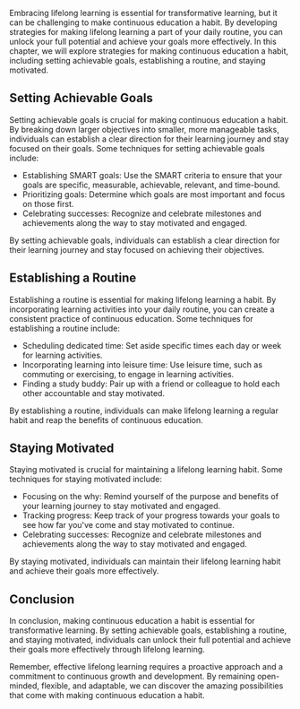 
Embracing lifelong learning is essential for transformative learning, but it can be challenging to make continuous education a habit. By developing strategies for making lifelong learning a part of your daily routine, you can unlock your full potential and achieve your goals more effectively. In this chapter, we will explore strategies for making continuous education a habit, including setting achievable goals, establishing a routine, and staying motivated.

Setting Achievable Goals
------------------------

Setting achievable goals is crucial for making continuous education a habit. By breaking down larger objectives into smaller, more manageable tasks, individuals can establish a clear direction for their learning journey and stay focused on their goals. Some techniques for setting achievable goals include:

* Establishing SMART goals: Use the SMART criteria to ensure that your goals are specific, measurable, achievable, relevant, and time-bound.
* Prioritizing goals: Determine which goals are most important and focus on those first.
* Celebrating successes: Recognize and celebrate milestones and achievements along the way to stay motivated and engaged.

By setting achievable goals, individuals can establish a clear direction for their learning journey and stay focused on achieving their objectives.

Establishing a Routine
----------------------

Establishing a routine is essential for making lifelong learning a habit. By incorporating learning activities into your daily routine, you can create a consistent practice of continuous education. Some techniques for establishing a routine include:

* Scheduling dedicated time: Set aside specific times each day or week for learning activities.
* Incorporating learning into leisure time: Use leisure time, such as commuting or exercising, to engage in learning activities.
* Finding a study buddy: Pair up with a friend or colleague to hold each other accountable and stay motivated.

By establishing a routine, individuals can make lifelong learning a regular habit and reap the benefits of continuous education.

Staying Motivated
-----------------

Staying motivated is crucial for maintaining a lifelong learning habit. Some techniques for staying motivated include:

* Focusing on the why: Remind yourself of the purpose and benefits of your learning journey to stay motivated and engaged.
* Tracking progress: Keep track of your progress towards your goals to see how far you've come and stay motivated to continue.
* Celebrating successes: Recognize and celebrate milestones and achievements along the way to stay motivated and engaged.

By staying motivated, individuals can maintain their lifelong learning habit and achieve their goals more effectively.

Conclusion
----------

In conclusion, making continuous education a habit is essential for transformative learning. By setting achievable goals, establishing a routine, and staying motivated, individuals can unlock their full potential and achieve their goals more effectively through lifelong learning.

Remember, effective lifelong learning requires a proactive approach and a commitment to continuous growth and development. By remaining open-minded, flexible, and adaptable, we can discover the amazing possibilities that come with making continuous education a habit.
